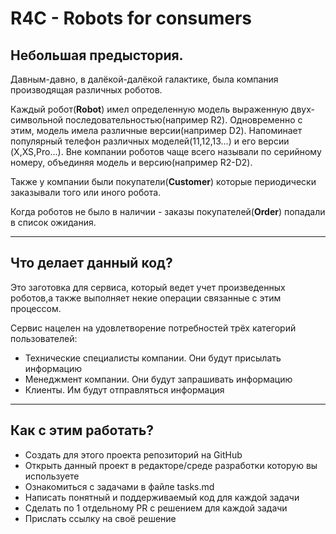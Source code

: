 # R4C - Robots for consumers

## Небольшая предыстория.

Давным-давно, в далёкой-далёкой галактике, была компания производящая различных
роботов.

Каждый робот(**Robot**) имел определенную модель выраженную двух-символьной
последовательностью(например R2). Одновременно с этим, модель имела различные
версии(например D2). Напоминает популярный телефон различных моделей(11,12,13...) и его версии
(X,XS,Pro...). Вне компании роботов чаще всего называли по серийному номеру, объединяя модель и версию(например R2-D2).

Также у компании были покупатели(**Customer**) которые периодически заказывали того или иного робота.

Когда роботов не было в наличии - заказы покупателей(**Order**) попадали в список ожидания.

---

## Что делает данный код?

Это заготовка для сервиса, который ведет учет произведенных роботов,а также
выполняет некие операции связанные с этим процессом.

Сервис нацелен на удовлетворение потребностей трёх категорий пользователей:

- Технические специалисты компании. Они будут присылать информацию
- Менеджмент компании. Они будут запрашивать информацию
- Клиенты. Им будут отправляться информация

___

## Как с этим работать?

- Создать для этого проекта репозиторий на GitHub
- Открыть данный проект в редакторе/среде разработки которую вы используете
- Ознакомиться с задачами в файле tasks.md
- Написать понятный и поддерживаемый код для каждой задачи
- Сделать по 1 отдельному PR с решением для каждой задачи
- Прислать ссылку на своё решение
